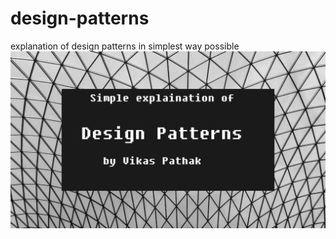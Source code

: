 # design-patterns
explanation of design patterns in simplest way possible
![alt text](https://github.com/vikaspthk/design-patterns/blob/master/design-pattern-1.jpg)
